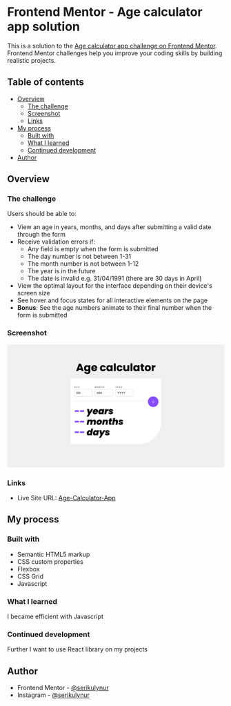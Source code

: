 # Frontend Mentor - Age calculator app solution

This is a solution to the [Age calculator app challenge on Frontend Mentor](https://www.frontendmentor.io/challenges/age-calculator-app-dF9DFFpj-Q). Frontend Mentor challenges help you improve your coding skills by building realistic projects. 

## Table of contents

- [Overview](#overview)
  - [The challenge](#the-challenge)
  - [Screenshot](#screenshot)
  - [Links](#links)
- [My process](#my-process)
  - [Built with](#built-with)
  - [What I learned](#what-i-learned)
  - [Continued development](#continued-development)
- [Author](#author)

## Overview

### The challenge

Users should be able to:

- View an age in years, months, and days after submitting a valid date through the form
- Receive validation errors if:
  - Any field is empty when the form is submitted
  - The day number is not between 1-31
  - The month number is not between 1-12
  - The year is in the future
  - The date is invalid e.g. 31/04/1991 (there are 30 days in April)
- View the optimal layout for the interface depending on their device's screen size
- See hover and focus states for all interactive elements on the page
- **Bonus**: See the age numbers animate to their final number when the form is submitted

### Screenshot

![](./assets/images/Result.png)

### Links

- Live Site URL: [Age-Calculator-App](https://serikulynur.github.io/age-calculator-app-main/)

## My process

### Built with

- Semantic HTML5 markup
- CSS custom properties
- Flexbox
- CSS Grid
- Javascript

### What I learned

I became efficient with Javascript

### Continued development

Further I want to use React library on my projects

## Author

- Frontend Mentor - [@serikulynur](https://www.frontendmentor.io/profile/serikulynur)
- Instagram - [@serikulynur](https://www.twitter.com/serikulynur)